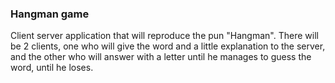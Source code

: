 ### Hangman game

Client server application that will reproduce the pun "Hangman". There will be 2 clients, one who will give the word and a little explanation to the server, and the other who will answer with a letter until he manages to guess the word, until he loses.
